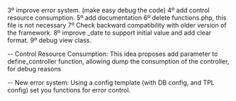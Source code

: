 3º improve error system. (make easy debug the code)
4º add control resource consumption.
5º add documentation
6º delete functions.php, this file is not necessary
7º Check backward compatibility with older version of the framework.
8º improve _date to support initial value and add clear format.
9º debug view class.

-- Control Resource Consumption:
This idea proposes add parameter to define_controller function, allowing dump the consumption of the controller, for debug reasons

-- New error system:
Using a config template (with DB config, and TPL config) set you functions for error control.
